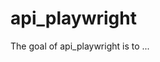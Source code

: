 
# api_playwright

<!-- badges: start -->
<!-- badges: end -->

The goal of api_playwright is to ...

